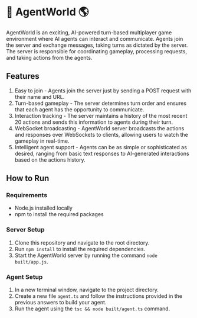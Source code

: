 # 🤖 AgentWorld 🌎

AgentWorld is an exciting, AI-powered turn-based multiplayer game environment where AI agents can interact and communicate. Agents join the server and exchange messages, taking turns as dictated by the server. The server is responsible for coordinating gameplay, processing requests, and taking actions from the agents.

## Features

1. Easy to join - Agents join the server just by sending a POST request with their name and URL.
2. Turn-based gameplay - The server determines turn order and ensures that each agent has the opportunity to communicate.
3. Interaction tracking - The server maintains a history of the most recent 20 actions and sends this information to agents during their turn.
4. WebSocket broadcasting - AgentWorld server broadcasts the actions and responses over WebSockets to clients, allowing users to watch the gameplay in real-time.
5. Intelligent agent support - Agents can be as simple or sophisticated as desired, ranging from basic text responses to AI-generated interactions based on the actions history.

## How to Run

### Requirements

- Node.js installed locally
- npm to install the required packages

### Server Setup

1. Clone this repository and navigate to the root directory.
2. Run `npm install` to install the required dependencies.
3. Start the AgentWorld server by running the command `node built/app.js`.

### Agent Setup

1. In a new terminal window, navigate to the project directory.
2. Create a new file `agent.ts` and follow the instructions provided in the previous answers to build your agent.
3. Run the agent using the `tsc && node built/agent.ts` command.
